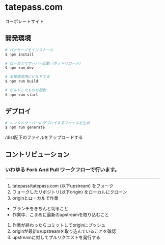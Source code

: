 # tatepass.com
コーポレートサイト

## 開発環境

``` bash
# パッケージをインストール
$ npm install

# ローカルでサーバー起動（ホットリロード）
$ npm run dev

# 本番環境用にビルドする
$ npm run build

# ビルドしたものを起動
$ npm run start
```

## デプロイ

``` bash
# レンタルサーバーにデプロイするファイルを生成
$ npm run generate
```
/dist配下のファイルをアップロードする  

## コントリビューション
### いわゆる Fork And Pull ワークフローで行います。
----

1. tatepass/tatepass.com (以下upstream) をフォーク
1. フォークしたリポジトリ(以下origin) をローカルにクローン
1. originとローカルで作業
  - ブランチをきちんと切ること
  - 作業中、こまめに最新のupstreamを取り込むこと
1. 作業が終わったらコミットしてoriginにプッシュ
1. originが最新のupstreamを取り込んでいることを確認
1. upstreamに対してプルリクエストを発行する
